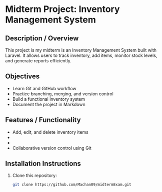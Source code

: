 # Midterm Project: Inventory Management System

## Description / Overview
This project is my midterm is an Inventory Management System built with Laravel. It allows users to track inventory, add items, monitor stock levels, and generate reports efficiently.

## Objectives
- Learn Git and GitHub workflow
- Practice branching, merging, and version control
- Build a functional inventory system
- Document the project in Markdown

## Features / Functionality
- Add, edit, and delete inventory items
- 
- 
- Collaborative version control using Git

## Installation Instructions
1. Clone this repository:
   ```bash
   git clone https://github.com/Machan09/midtermExam.git
